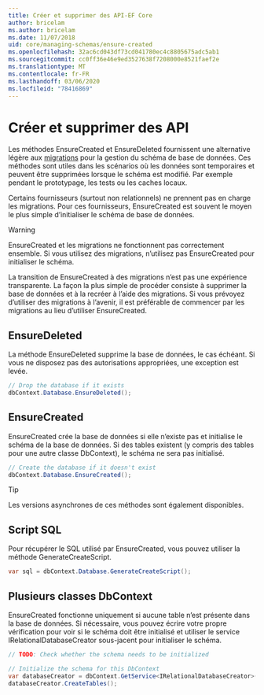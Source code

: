 ```yaml
---
title: Créer et supprimer des API-EF Core
author: bricelam
ms.author: bricelam
ms.date: 11/07/2018
uid: core/managing-schemas/ensure-created
ms.openlocfilehash: 32ac6cd043df73cd041780ec4c8805675adc5ab1
ms.sourcegitcommit: cc0ff36e46e9ed3527638f7208000e8521faef2e
ms.translationtype: MT
ms.contentlocale: fr-FR
ms.lasthandoff: 03/06/2020
ms.locfileid: "78416869"
---
```

# <a name="create-and-drop-apis"></a>Créer et supprimer des API

Les méthodes EnsureCreated et EnsureDeleted fournissent une alternative légère aux [migrations](migrations/index.md) pour la gestion du schéma de base de données. Ces méthodes sont utiles dans les scénarios où les données sont temporaires et peuvent être supprimées lorsque le schéma est modifié. Par exemple pendant le prototypage, les tests ou les caches locaux.

Certains fournisseurs (surtout non relationnels) ne prennent pas en charge les migrations. Pour ces fournisseurs, EnsureCreated est souvent le moyen le plus simple d’initialiser le schéma de base de données.

> [!WARNING]
> EnsureCreated et les migrations ne fonctionnent pas correctement ensemble. Si vous utilisez des migrations, n’utilisez pas EnsureCreated pour initialiser le schéma.

La transition de EnsureCreated à des migrations n’est pas une expérience transparente. La façon la plus simple de procéder consiste à supprimer la base de données et à la recréer à l’aide des migrations. Si vous prévoyez d’utiliser des migrations à l’avenir, il est préférable de commencer par les migrations au lieu d’utiliser EnsureCreated.

## <a name="ensuredeleted"></a>EnsureDeleted

La méthode EnsureDeleted supprime la base de données, le cas échéant. Si vous ne disposez pas des autorisations appropriées, une exception est levée.

``` csharp
// Drop the database if it exists
dbContext.Database.EnsureDeleted();
```

## <a name="ensurecreated"></a>EnsureCreated

EnsureCreated crée la base de données si elle n’existe pas et initialise le schéma de la base de données. Si des tables existent (y compris des tables pour une autre classe DbContext), le schéma ne sera pas initialisé.

``` csharp
// Create the database if it doesn't exist
dbContext.Database.EnsureCreated();
```

> [!TIP]
> Les versions asynchrones de ces méthodes sont également disponibles.

## <a name="sql-script"></a>Script SQL

Pour récupérer le SQL utilisé par EnsureCreated, vous pouvez utiliser la méthode GenerateCreateScript.

``` csharp
var sql = dbContext.Database.GenerateCreateScript();
```

## <a name="multiple-dbcontext-classes"></a>Plusieurs classes DbContext

EnsureCreated fonctionne uniquement si aucune table n’est présente dans la base de données. Si nécessaire, vous pouvez écrire votre propre vérification pour voir si le schéma doit être initialisé et utiliser le service IRelationalDatabaseCreator sous-jacent pour initialiser le schéma.

``` csharp
// TODO: Check whether the schema needs to be initialized

// Initialize the schema for this DbContext
var databaseCreator = dbContext.GetService<IRelationalDatabaseCreator>();
databaseCreator.CreateTables();
```
